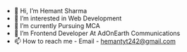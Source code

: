 - 👋 Hi, I’m Hemant Sharma
- 👀 I’m interested in Web Development
- 🌱 I’m currently Pursuing MCA
- 💞️ I’m Frontend Developer At AdOnEarth Communications
- 📫 How to reach me - Email - hemantyt242@gmail.com


<!---
Hemant-Sharma07/Hemant-Sharma07 is a ✨ special ✨ repository because its `README.md` (this file) appears on your GitHub profile.
You can click the Preview link to take a look at your changes.
--->
